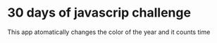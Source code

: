 # 30 days of javascrip challenge

This app atomatically changes the color of the year and it counts time